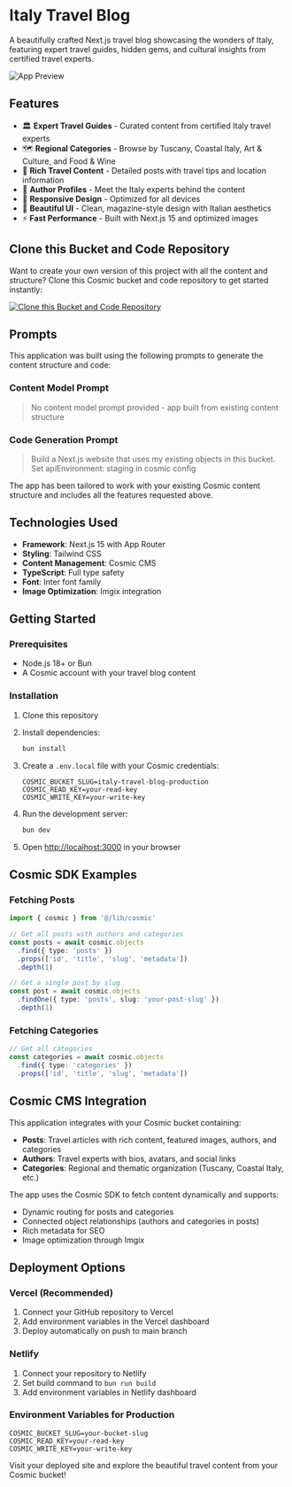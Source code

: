 # Italy Travel Blog

A beautifully crafted Next.js travel blog showcasing the wonders of Italy, featuring expert travel guides, hidden gems, and cultural insights from certified travel experts.

![App Preview](https://imgix.cosmicjs.com/788b5d20-643c-11f0-a051-23c10f41277a-photo-1516483638261-f4dbaf036963-1752887132405.jpg?w=1200&h=300&fit=crop&auto=format,compress)

## Features

- 🏛️ **Expert Travel Guides** - Curated content from certified Italy travel experts
- 🗺️ **Regional Categories** - Browse by Tuscany, Coastal Italy, Art & Culture, and Food & Wine  
- 📝 **Rich Travel Content** - Detailed posts with travel tips and location information
- 👤 **Author Profiles** - Meet the Italy experts behind the content
- 📱 **Responsive Design** - Optimized for all devices
- 🎨 **Beautiful UI** - Clean, magazine-style design with Italian aesthetics
- ⚡ **Fast Performance** - Built with Next.js 15 and optimized images

## Clone this Bucket and Code Repository

Want to create your own version of this project with all the content and structure? Clone this Cosmic bucket and code repository to get started instantly:

[![Clone this Bucket and Code Repository](https://img.shields.io/badge/Clone%20this%20Bucket-29abe2?style=for-the-badge&logo=cosmic&logoColor=white)](http://localhost:3040/projects/new?clone_bucket=687ac2e11d52a5b67a27f2e1&clone_repository=687b204c7e239a53d1483fd5)

## Prompts

This application was built using the following prompts to generate the content structure and code:

### Content Model Prompt

> No content model prompt provided - app built from existing content structure

### Code Generation Prompt

> Build a Next.js website that uses my existing objects in this bucket. Set apiEnvironment: staging in cosmic config

The app has been tailored to work with your existing Cosmic content structure and includes all the features requested above.

## Technologies Used

- **Framework**: Next.js 15 with App Router
- **Styling**: Tailwind CSS
- **Content Management**: Cosmic CMS
- **TypeScript**: Full type safety
- **Font**: Inter font family
- **Image Optimization**: Imgix integration

## Getting Started

### Prerequisites

- Node.js 18+ or Bun
- A Cosmic account with your travel blog content

### Installation

1. Clone this repository
2. Install dependencies:
   ```bash
   bun install
   ```

3. Create a `.env.local` file with your Cosmic credentials:
   ```env
   COSMIC_BUCKET_SLUG=italy-travel-blog-production
   COSMIC_READ_KEY=your-read-key
   COSMIC_WRITE_KEY=your-write-key
   ```

4. Run the development server:
   ```bash
   bun dev
   ```

5. Open [http://localhost:3000](http://localhost:3000) in your browser

## Cosmic SDK Examples

### Fetching Posts
```typescript
import { cosmic } from '@/lib/cosmic'

// Get all posts with authors and categories
const posts = await cosmic.objects
  .find({ type: 'posts' })
  .props(['id', 'title', 'slug', 'metadata'])
  .depth(1)

// Get a single post by slug
const post = await cosmic.objects
  .findOne({ type: 'posts', slug: 'your-post-slug' })
  .depth(1)
```

### Fetching Categories
```typescript
// Get all categories
const categories = await cosmic.objects
  .find({ type: 'categories' })
  .props(['id', 'title', 'slug', 'metadata'])
```

## Cosmic CMS Integration

This application integrates with your Cosmic bucket containing:

- **Posts**: Travel articles with rich content, featured images, authors, and categories
- **Authors**: Travel experts with bios, avatars, and social links
- **Categories**: Regional and thematic organization (Tuscany, Coastal Italy, etc.)

The app uses the Cosmic SDK to fetch content dynamically and supports:
- Dynamic routing for posts and categories
- Connected object relationships (authors and categories in posts)
- Rich metadata for SEO
- Image optimization through Imgix

## Deployment Options

### Vercel (Recommended)
1. Connect your GitHub repository to Vercel
2. Add environment variables in the Vercel dashboard
3. Deploy automatically on push to main branch

### Netlify
1. Connect your repository to Netlify
2. Set build command to `bun run build`
3. Add environment variables in Netlify dashboard

### Environment Variables for Production
```env
COSMIC_BUCKET_SLUG=your-bucket-slug
COSMIC_READ_KEY=your-read-key
COSMIC_WRITE_KEY=your-write-key
```

Visit your deployed site and explore the beautiful travel content from your Cosmic bucket!
<!-- README_END -->